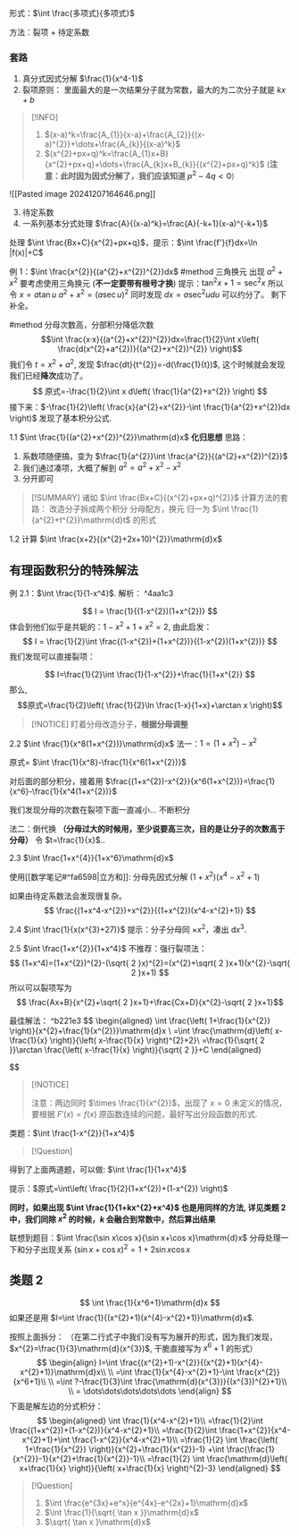 
形式：$\int \frac{多项式}{多项式}$

方法：裂项 + 待定系数
### 套路
1. 真分式因式分解 $\frac{1}{x^4-1}$
2. 裂项原则： 
里面最大的是一次结果分子就为常数，最大的为二次分子就是 $kx+b$
> [!INFO]
> 1. $(x-a)^k=\frac{A_{1}}{x-a}+\frac{A_{2}}{(x-a)^{2}}+\dots+\frac{A_{k}}{(x-a)^k}$
> 2. $(x^{2}+px+q)^k=\frac{A_{1}x+B}{x^{2}+px+q}+\dots+\frac{A_{k}x+B_{k}}{(x^{2}+px+q)^k}$ (**注意：此时因为因式分解了，我们应该知道 $p^{2}-4q<0$**)



![[Pasted image 20241207164646.png]] 

3. 待定系数
4. 一系列基本分式处理
$\frac{A}{(x-a)^k}=\frac{A}{-k+1}(x-a)^{-k+1}$

处理 $\int \frac{Bx+C}{x^{2}+px+q}$，提示：$\int \frac{f'}{f}dx=\ln |f(x)|+C$

例 1：$\int \frac{x^{2}}{(a^{2}+x^{2})^{2}}dx$
#method 三角换元
 出现 $a^{2}+x^{2}$ 要考虑使用三角换元 (**不一定要带有根号才换**)
 提示：$\tan ^{2}x+1=\sec ^{2}x$ 所以令 $x=a\tan u$
 $a^{2}+x^{2}=(a\sec u)^{2}$
 同时发现 $dx=a\sec ^{2}u du$
 可以约分了。
 剩下补全。
 
#method 分母次数高，分部积分降低次数
$$\int \frac{x·x}{(a^{2}+x^{2})^{2}}dx=\frac{1}{2}\int x\left( \frac{d(x^{2}+a^{2})}{(a^{2}+x^{2})^{2}} \right)$$
我们令 $t=x^{2}+a^{2}$, 发现 $\frac{dt}{t^{2}}=-d(\frac{1}{t})$, 这个时候就会发现我们已经**降次**成功了。
$$
原式=-\frac{1}{2}\int x d\left( \frac{1}{a^{2}+x^{2}} \right)
$$
接下来：$-\frac{1}{2}\left( \frac{x}{a^{2}+x^{2}}-\int \frac{1}{a^{2}+x^{2}}dx \right)$ 发现了基本积分公式.

1.1 $\int \frac{1}{(a^{2}+x^{2})^{2}}\mathrm{d}x$   **化归思想**
思路：
1. 系数项随便搞，变为 $\frac{1}{a^{2}}\int \frac{a^{2}}{(a^{2}+x^{2})^{2}}$
2. 我们通过凑项，大概了解到 $a^{2}=a^{2}+x^{2}-x^{2}$
3. 分开即可

> [!SUMMARY]
> 诸如 $\int \frac{Bx+C}{(x^{2}+px+q)^{2}}$ 计算方法的套路：
> 改造分子拆成两个积分
> 分母配方，换元
> 归一为 $\int \frac{1}{a^{2}+t^{2}}\mathrm{d}t$ 的形式

1.2 计算 $\int \frac{x+2}{(x^{2}+2x+10)^{2}}\mathrm{d}x$

## 有理函数积分的特殊解法
例 2.1：$\int \frac{1}{1-x^4}$.
解析： ^4aa1c3

$$
I = \frac{1}{(1-x^{2})(1+x^{2})}
$$ 体会到他们似乎是共轭的：$1-x^{2}+1+x^{2}=2$, 由此启发：
$$
I = \frac{1}{2}\int \frac{(1-x^{2})+(1+x^{2})}{(1-x^{2})(1+x^{2})}
$$
我们发现可以直接裂项：

$$
I=\frac{1}{2}\int \frac{1}{1-x^{2}}+\frac{1}{1+x^{2}}
$$
那么,
$$原式=\frac{1}{2}\left( \frac{1}{2}\ln \frac{1-x}{1+x}+\arctan x \right)$$
> [!NOTICE]
> 盯着分母改造分子，**根据分母调整**

2.2 $\int \frac{1}{x^8(1+x^{2})}\mathrm{d}x$
 法一：$1=(1+x^{2})-x^{2}$
 
 原式= $\int \frac{1}{x^8}-\frac{1}{x^6(1+x^{2})}$
 
 对后面的部分积分，接着用 $\frac{(1+x^{2})-x^{2}}{x^6(1+x^{2})}=\frac{1}{x^6}-\frac{1}{x^4(1+x^{2})}$
 
 我们发现分母的次数在裂项下面一直减小... 不断积分
 
 法二：倒代换 **（分母过大的时候用，至少说要高三次，目的是让分子的次数高于分母）**       令 $t=\frac{1}{x}$..
 

2.3  $\int \frac{1+x^{4}}{1+x^6}\mathrm{d}x$

使用[[数学笔记#^fa6598|立方和]]: 分母先因式分解 $(1+x^{2})(x^4-x^{2}+1)$

如果由待定系数法会发现很复杂。
$$
\frac{(1+x^4-x^{2})+x^{2}}{(1+x^{2})(x^4-x^{2}+1)}
$$

 2.4 $\int \frac{1}{x(x^{3}+27)}$
 提示：分子分母同 $\times x^{2}$，凑出 $\mathrm{d}x^{3}$.
 
 2.5 $\int \frac{1+x^{2}}{1+x^4}$
 不推荐：强行裂项法：
 $$
(1+x^4)=(1+x^{2})^{2}-(\sqrt{ 2 }x)^{2}=(x^{2}+\sqrt{ 2 }x+1)(x^{2}-\sqrt{ 2 }x+1)
$$
所以可以裂项写为 $$
\frac{Ax+B}{x^{2}+\sqrt{ 2 }x+1}+\frac{Cx+D}{x^{2}-\sqrt{ 2 }x+1}$$

 最佳解法： ^b221e3
 $$
\begin{aligned}
\int \frac{\left( 1+\frac{1}{x^{2}} \right)}{x^{2}+\frac{1}{x^{2}}}\mathrm{d}x
\\
=\int \frac{\mathrm{d}\left( x-\frac{1}{x} \right)}{\left( x-\frac{1}{x} \right)^{2}+2}\\
=\frac{1}{\sqrt{ 2 }}\arctan \frac{\left( x-\frac{1}{x} \right)}{\sqrt{ 2 }}+C
\end{aligned}  

$$
> [!NOTICE]
> 
> 注意：两边同时 $\times \frac{1}{x^{2}}$，出现了 $x=0$ 未定义的情况，要根据 $F'(x)=f(x)$ 原函数连续的问题，最好写出分段函数的形式.

类题：$\int \frac{1-x^{2}}{1+x^4}$

> [!Question]
> 
得到了上面两道题，可以做: $\int \frac{1}{1+x^4}$


提示：$原式=\int\left( \frac{1}{2}(1+x^{2})+(1-x^{2}) \right)$

**同时，如果出现 $\int \frac{1}{1+kx^{2}+x^4}$ 也是用同样的方法, 详见类题 2 中，我们同除 $x^{2}$ 的时候，$k$ 会融合到常数中，然后算出结果**




联想到题目：$\int \frac{\sin x\cos x}{\sin x+\cos x}\mathrm{d}x$
分母处理一下和分子出现关系
$(\sin x+\cos x)^{2}=1+2\sin x\cos x$

## 类题 2
$$
\int \frac{1}{x^6+1}\mathrm{d}x
$$
如果还是用 $I=\int \frac{1}{(x^{2}+1)(x^{4}-x^{2}+1)}\mathrm{d}x$.

按照上面拆分：
（在第二行式子中我们没有写为展开的形式，因为我们发现，$x^{2}=\frac{1}{3}\mathrm{d}(x^{3})$, 干脆直接写为 $x^6+1$ 的形式）
$$
\begin{align}
I=\int \frac{(x^{2}+1)-x^{2}}{(x^{2}+1)(x^{4}-x^{2}+1)}\mathrm{d}x\\ \\
=\int \frac{1}{x^{4}-x^{2}+1}-\int \frac{x^{2}}{x^6+1}\\ \\
=\int ?-\frac{1}{3}\int \frac{\mathrm{d}(x^{3})}{(x^{3})^{2}+1}\\ \\
= \dots\dots\dots\dots\dots 
\end{align}
$$
下面是解左边的分式积分：
$$
\begin{aligned}
\int \frac{1}{x^4-x^{2}+1}\\
=\frac{1}{2}\int \frac{(1+x^{2})+(1-x^{2})}{x^4-x^{2}+1}\\
=\frac{1}{2}\int \frac{1+x^{2}}{x^4-x^{2}+1}+\int \frac{1-x^{2}}{x^4-x^{2}+1}\\
=\frac{1}{2} \int \frac{\left( 1+\frac{1}{x^{2}} \right)}{x^{2}+\frac{1}{x^{2}}-1}
+\int \frac{\frac{1}{x^{2}}-1}{x^{2}+\frac{1}{x^{2}}-1}\\
=\frac{1}{2} \int \frac{\mathrm{d}\left( x+\frac{1}{x} \right)}{\left( x+\frac{1}{x} \right)^{2}-3}
\end{aligned}
$$
> [!Question]
> 1. $\int \frac{e^{3x}+e^x}{e^{4x}-e^{2x}+1}\mathrm{d}x$
> 2. $\int \frac{1}{\sqrt{ \tan x }}\mathrm{d}x$
> 3. $\sqrt{ \tan x }\mathrm{d}x$


